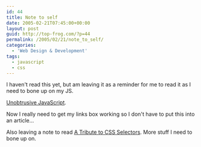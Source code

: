 ```yaml
---
id: 44
title: Note to self
date: 2005-02-21T07:45:00+00:00
layout: post
guid: http://top-frog.com/?p=44
permalink: /2005/02/21/note_to_self/
categories:
  - 'Web Design & Development'
tags:
  - javascript
  - css
---
```

I haven't read this yet, but am leaving it as a reminder for me to read it as I need to bone up on my JS.

[Unobtrusive JavaScript](http://www.onlinetools.org/articles/unobtrusivejavascript/).

Now I really need to get my links box working so I don't have to put this into an article…

Also leaving a note to read [A Tribute to CSS Selectors](http://www.stuffandnonsense.co.uk/archives/css_a_tribute_to_selectors.html). More stuff I need to bone up on.